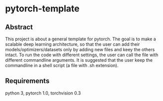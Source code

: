 # pytorch-template

## Abstract
This project is about a general template for pytorch. The goal is to make a scalable deep learning architecture, so that the user can add their models/optimizers/datasets only by adding new files and keey the others intact. To run the code with different settings, the user can call the file with different commandline arguments. It is suggested that the user keep the commandline in a shell script (a file with .sh extension).


## Requirements

python 3, pytorch 1.0, torchvision 0.3
